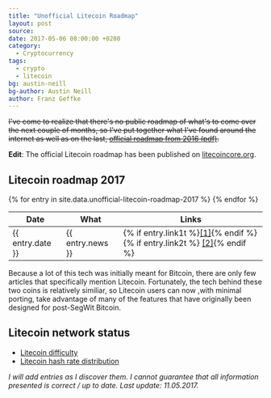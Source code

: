 ```yaml
---
title: "Unofficial Litecoin Roadmap"
layout: post
source:
date: 2017-05-06 08:00:00 +0200
category:
  - Cryptocurrency
tags:
  - crypto
  - litecoin
bg: austin-neill
bg-author: Austin Neill
author: Franz Geffke
---
```


~~I've come to realize that there's no public roadmap of what's to come over the next couple of months, so I've put together what I've found around the internet as well as on the last, [official roadmap from 2016 (pdf)](/assets/content/2017/litecoin-roadmap-2016.pdf).~~

**Edit**: The official Litecoin roadmap has been published on [litecoincore.org](https://litecoincore.org/).

## Litecoin roadmap 2017

<table>
  <thead>
    <tr>
      <th>Date</th>
      <th>What</th>
      <th>Links</th>
    </tr>
  </thead>
  <tbody>
  {% for entry in site.data.unofficial-litecoin-roadmap-2017 %}
  <tr>
    <td>{{ entry.date }}</td>
    <td>{{ entry.news }}</td>
    <td>{% if entry.link1t %}<a href="{{ entry.link1 }}" title="{{ entry.link1t }}">[1]</a>{% endif %}{% if entry.link2t %} <a href="{{ entry.link2 }}" title="{{ entry.link2t }}">[2]</a>{% endif %}</td>
  </tr>
  {% endfor %}
  </tbody>
</table>

Because a lot of this tech was initially meant for Bitcoin, there are only few articles that specifically mention Litecoin. Fortunately, the tech behind these two coins is relatively similiar, so Litecoin users can now ,with minimal porting, take advantage of many of the features that have originally been designed for post-SegWit Bitcoin.

## Litecoin network status

- [Litecoin difficulty](https://bitcoinwisdom.com/litecoin/difficulty)
- [Litecoin hash rate distribution](https://www.litecoinpool.org/pools)

_I will add entries as I discover them. I cannot guarantee that all information presented is correct / up to date. Last update: 11.05.2017._
